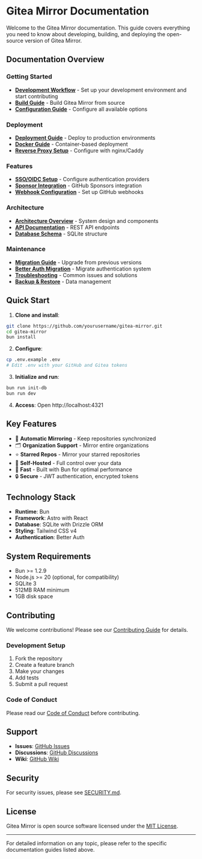 # Gitea Mirror Documentation

Welcome to the Gitea Mirror documentation. This guide covers everything you need to know about developing, building, and deploying the open-source version of Gitea Mirror.

## Documentation Overview

### Getting Started

- **[Development Workflow](./DEVELOPMENT_WORKFLOW.md)** - Set up your development environment and start contributing
- **[Build Guide](./BUILD_GUIDE.md)** - Build Gitea Mirror from source
- **[Configuration Guide](./CONFIGURATION.md)** - Configure all available options

### Deployment

- **[Deployment Guide](./DEPLOYMENT.md)** - Deploy to production environments
- **[Docker Guide](./DOCKER.md)** - Container-based deployment
- **[Reverse Proxy Setup](./REVERSE_PROXY.md)** - Configure with nginx/Caddy

### Features

- **[SSO/OIDC Setup](./SSO-OIDC-SETUP.md)** - Configure authentication providers
- **[Sponsor Integration](./SPONSOR_INTEGRATION.md)** - GitHub Sponsors integration
- **[Webhook Configuration](./WEBHOOKS.md)** - Set up GitHub webhooks

### Architecture

- **[Architecture Overview](./ARCHITECTURE.md)** - System design and components
- **[API Documentation](./API.md)** - REST API endpoints
- **[Database Schema](./DATABASE.md)** - SQLite structure

### Maintenance

- **[Migration Guide](../MIGRATION_GUIDE.md)** - Upgrade from previous versions
- **[Better Auth Migration](./BETTER_AUTH_MIGRATION.md)** - Migrate authentication system
- **[Troubleshooting](./TROUBLESHOOTING.md)** - Common issues and solutions
- **[Backup & Restore](./BACKUP.md)** - Data management

## Quick Start

1. **Clone and install**:
```bash
git clone https://github.com/yourusername/gitea-mirror.git
cd gitea-mirror
bun install
```

2. **Configure**:
```bash
cp .env.example .env
# Edit .env with your GitHub and Gitea tokens
```

3. **Initialize and run**:
```bash
bun run init-db
bun run dev
```

4. **Access**: Open http://localhost:4321

## Key Features

- 🔄 **Automatic Mirroring** - Keep repositories synchronized
- 🗂️ **Organization Support** - Mirror entire organizations
- ⭐ **Starred Repos** - Mirror your starred repositories
- 🔐 **Self-Hosted** - Full control over your data
- 🚀 **Fast** - Built with Bun for optimal performance
- 🔒 **Secure** - JWT authentication, encrypted tokens

## Technology Stack

- **Runtime**: Bun
- **Framework**: Astro with React
- **Database**: SQLite with Drizzle ORM
- **Styling**: Tailwind CSS v4
- **Authentication**: Better Auth

## System Requirements

- Bun >= 1.2.9
- Node.js >= 20 (optional, for compatibility)
- SQLite 3
- 512MB RAM minimum
- 1GB disk space

## Contributing

We welcome contributions! Please see our [Contributing Guide](../CONTRIBUTING.md) for details.

### Development Setup

1. Fork the repository
2. Create a feature branch
3. Make your changes
4. Add tests
5. Submit a pull request

### Code of Conduct

Please read our [Code of Conduct](../CODE_OF_CONDUCT.md) before contributing.

## Support

- **Issues**: [GitHub Issues](https://github.com/yourusername/gitea-mirror/issues)
- **Discussions**: [GitHub Discussions](https://github.com/yourusername/gitea-mirror/discussions)
- **Wiki**: [GitHub Wiki](https://github.com/yourusername/gitea-mirror/wiki)

## Security

For security issues, please see [SECURITY.md](../SECURITY.md).

## License

Gitea Mirror is open source software licensed under the [MIT License](../LICENSE).

---

For detailed information on any topic, please refer to the specific documentation guides listed above.